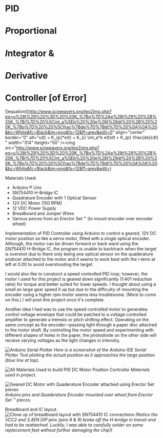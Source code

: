 # PID 

# ***P***roportional 
# ***I***ntegrator &
# ***D***erivative 

# Controller [of Error]

![equation](http://www.sciweavers.org/tex2img.php?eq=u%28t%29%20%3D%20%20K_%7Bp%7D%2Ae%28t%29%20%2B%20K_%7Bi%7D%20%5Cint_a%5Eb%20%20e%28t%29dt%20%2B%20%20K_%7Bp%7D%20%20%5Cfrac%7Bde%7D%7Bdt%7D%20%0A%0A%20&bc=White&fc=Black&im=png&fs=12&ff=arev&edit=0" align="center" border="0" alt="u(t) =  K_{p}*e(t) + K_{i} \int_a^b  e(t)dt +  K_{p}  \frac{de}{dt}  " width="314" height="50" /><img src="http://www.sciweavers.org/tex2img.php?eq=u%28t%29%20%3D%20%20K_%7Bp%7D%2Ae%28t%29%20%2B%20K_%7Bi%7D%20%5Cint_a%5Eb%20%20e%28t%29dt%20%2B%20%20K_%7Bp%7D%20%20%5Cfrac%7Bde%7D%7Bdt%7D%20%0A%0A%20&bc=White&fc=Black&im=png&fs=12&ff=arev&edit=)


Materials Used:
* Arduino &#174; Uno
* SN754410 H-Bridge IC 
* Quadrature Encoder with 1 Optical Sensor
* 12V DC Motor (150 RPM)
* 12 VDC Power Supply 
* Breadboard and Jumper Wires
* Various peices from an Erector Set &trade; (to mount encoder over encoder wheel)

Implementation of PID Controller using Arduino to control a geared, 12V DC motor position so like a servo motor, 
fitted with a single optical encoder. Although, the motor can be driven forward or back ward using the *SN754410* H-Bridge IC, 
the program is unable to backtrack when the target is overshot due to there only being one optical sensor on the quaderature endocer
attached to the motor and it seems to work best with the i-term at left at 0.00 to avoid overshooting the target.   

I would also like to consturct a speed controlled PID loop; however, the motor I used for this project is geared down significantly 
(1:401 reduction ratio) for torque and better suited for lower speeds. 
I thought about using a small an large gear speed it up but due to the difficulty of mounting the encoder using a higher rpm motor seems less troublesome. (More to come on this.)
I will post this project once it's complete. 

Another idea I had was to use the speed controlled motor to generatea control voltage envelope that could be patched to 
a voltage controlled amplifier to generate a tremolo or pitch shifting effect. Operating on the same concept as the encoder––passing light 
through a paper disc attached to the motor shaft. By controlling the motor speed and experimenting with different shapes 
of holes in the paper, the photodiode on the other side will recieve varying voltages as the light changes in intensity. 


![Arduino Serial Plotter](https://github.com/staceywhitmore-inl/PidControler/blob/master/media/PidSerialPlotter.PNG?raw=true)
*Here is a screenshot of the Arduino IDE Serial Plotter Tool plotting the actual position as it approaches the targe position 
(blue line at top).*


![All Materials Used to build PID DC Motor Position Controller](https://github.com/staceywhitmore-inl/PidControler/blob/master/media/IMG-8604.jpg?raw=true)
*Materials used in project.*

 
![Geared DC Motor with Quaderature Encoder attached using Erector Set pieces](https://github.com/staceywhitmore-inl/PidControler/blob/master/media/IMG-8605.jpg?raw=true)
*Arduino pins and Quaderature Encoder mounted over wheel from Erector Set &trade; pieces.*


Breadboard and IC layout.
![Close up of breadboard layout with SN754410 IC connections](https://github.com/staceywhitmore-inl/PidControler/blob/master/media/IMG-8606.jpg?raw=true)
*(Notice the VCC2 and 3,4EN DIP pins (pins 8 & 9) broke off the H-bridge in transit and had to be reattached. Luckily, I was able to carefully solder on some replacement feet without further damaging the chip!)*

